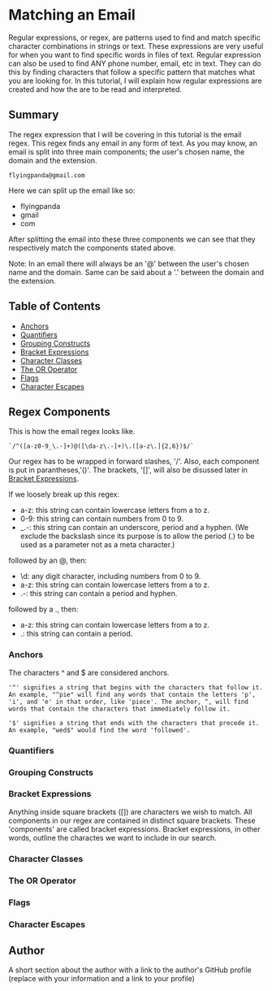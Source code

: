 # Matching an Email

Regular expressions, or regex, are patterns used to find and match specific character combinations in strings or text. These expressions are very useful for when you want to find specific words in files of text. Regular expression can also be used to find ANY phone number, email, etc in text. They can do this by finding characters that follow a specific pattern that matches what you are looking for. In this tutorial, I will explain how regular expressions are created and how the are to be read and interpreted.

## Summary

The regex expression that I will be covering in this tutorial is the email regex. This regex finds any email in any form of text. As you may know, an email is split into three main components; the user's chosen name, the domain and the extension. 

```
flyingpanda@gmail.com
```
Here we can split up the email like so:
- flyingpanda
- gmail
- com

After splitting the email into these three components we can see that they respectively match the components stated above.

Note: In an email there will always be an '@' between the user's chosen name and the domain. Same can be said about a '.' between the domain and the extension.


## Table of Contents

- [Anchors](#anchors)
- [Quantifiers](#quantifiers)
- [Grouping Constructs](#grouping-constructs)
- [Bracket Expressions](#bracket-expressions)
- [Character Classes](#character-classes)
- [The OR Operator](#the-or-operator)
- [Flags](#flags)
- [Character Escapes](#character-escapes)

## Regex Components

This is how the email regex looks like. 

```
`/^([a-z0-9_\.-]+)@([\da-z\.-]+)\.([a-z\.]{2,6})$/`
```

Our regex has to be wrapped in forward slashes, '/'. Also, each component is put in parantheses,'()'. The brackets, '[]', will also be disussed later in [Bracket Expressions](#bracket-expressions).

If we loosely break up this regex:
- a-z: this string can contain lowercase letters from a to z.
- 0-9: this string can contain numbers from 0 to 9.
- _.-: this string can contain an underscore, period and a hyphen. (We exclude the backslash since its purpose is to allow the period (.) to be used as a parameter not as a meta character.)

followed by an @, then:
- \d: any digit character, including numbers from 0 to 9.
- a-z: this string can contain lowercase letters from a to z.
- .-: this string can contain a period and hyphen.

followed by a ., then:
- a-z: this string can contain lowercase letters from a to z.
- .: this string can contain a period.

### Anchors

The characters ^ and $ are considered anchors.

```
'^' signifies a string that begins with the characters that follow it. An example, "^pie" will find any words that contain the letters 'p', 'i', and 'e' in that order, like 'piece'. The anchor, ^, will find words that contain the characters that immediately follow it.
```

```
'$' signifies a string that ends with the characters that precede it. An example, "wed$" would find the word 'followed'.
```

### Quantifiers


### Grouping Constructs

### Bracket Expressions

Anything inside square brackets ([]) are characters we wish to match. All components in our regex are contained in distinct square brackets. These 'components' are called bracket expressions. Bracket expressions, in other words, outline the charactes we want to include in our search.

### Character Classes

### The OR Operator

### Flags

### Character Escapes

## Author

A short section about the author with a link to the author's GitHub profile (replace with your information and a link to your profile)
